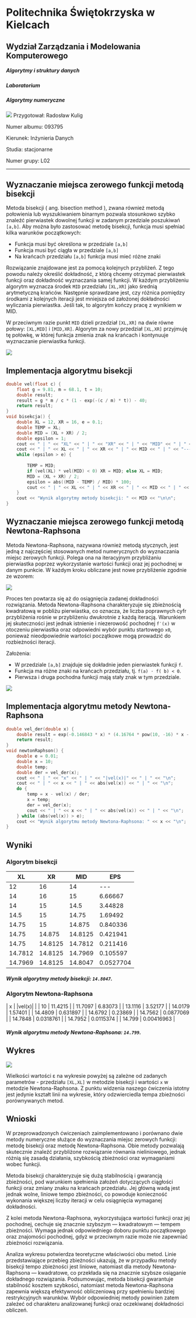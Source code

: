 # Politechnika Świętokrzyska w Kielcach
## Wydział Zarządzania i Modelowania Komputerowego
##### Algorytmy i struktury danych
##### Laboratorium
##### Algorytmy numeryczne
![](https://tu.kielce.pl/wp-content/uploads/2018/03/logo_psk.jpg)
Przygotował: Radosław Kulig

Numer albumu: 093795

Kierunek: Inżynieria Danych

Studia: stacjonarne

Numer grupy: L02
***

## Wyznaczanie miejsca zerowego funkcji metodą bisekcji

Metoda bisekcji ( ang. bisection method ), zwana również metodą połowienia lub wyszukiwaniem binarnym pozwala stosunkowo szybko znaleźć pierwiastek dowolnej funkcji w zadanym przedziale poszukiwań `[a,b]`. Aby można było zastosować metodę bisekcji, funkcja musi spełniać kilka warunków początkowych:
- Funkcja musi być określona w przedziale `[a,b]`
- Funkcja musi być ciągła w przedziale `[a,b]`
- Na krańcach przedziału `[a,b]` funkcja musi mieć różne znaki

Rozwiązanie znajdowane jest za pomocą kolejnych przybliżeń. Z tego powodu należy określić dokładność, z którą chcemy otrzymać pierwiastek funkcji oraz dokładność wyznaczania samej funkcji.
W każdym przybliżeniu algorytm wyznacza środek `MID` przedziału `[XL,XR]` jako średnią arytmetyczną krańców. Następnie sprawdzane jest, czy różnica pomiędzy środkami z kolejnych iteracji jest mniejsza od założonej dokładności wyliczania pierwiastka. Jeśli tak, to algorytm kończy pracę z wynikiem w MID. 

W przeciwnym razie punkt `MID` dzieli przedział `[XL,XR]` na dwie równe połowy: `[XL,MID]` i `[MID,XR]`. Algorytm za nowy przedział `[XL,XR]` przyjmuję tę połówkę, w której funkcja zmienia znak na krańcach i kontynuuje wyznaczanie pierwiastka funkcji.

![](https://github.com/chrabek1/psk_aisd/blob/main/spr1/schemat_bisekcja.png?raw=true)
## Implementacja algorytmu bisekcji

```cpp
double vel(float c) {
	float g = 9.81, m = 68.1, t = 10;
	double result;
	result = g * m / c * (1 - exp(-(c / m) * t)) - 40;
	return result;
}
void bisekcja() {
    double XL = 12, XR = 16, e = 0.1;
    double TEMP = XL;
    double MID = (XL + XR) / 2;
    double epsilon = 1;
    cout << " | " << "XL" << " | " << "XR" << " | " << "MID" << " | " << "EPS" << " | " << "\n";
    cout << " | " << XL << " | " << XR << " | " << MID << " | " << "---" << " | " << "\n";
    while (epsilon > e) {
 
        TEMP = MID;
        if (vel(XL) * vel(MID) < 0) XR = MID; else XL = MID;
        MID = (XL + XR) / 2;
        epsilon = abs((MID - TEMP) / MID) * 100;
        cout << " | " << XL << " | " << XR << " | " << MID << " | " << epsilon << " | " << "\n";
    }
    cout << "Wynik algorytmy metody bisekcji: " << MID << "\n\n";
}
```

## Wyznaczanie miejsca zerowego funkcji metodą Newtona-Raphsona

Metoda Newtona-Raphsona, nazywana również metodą stycznych, jest jedną z najczęściej stosowanych metod numerycznych do wyznaczania miejsc zerowych funkcji. Polega ona na iteracyjnym przybliżaniu pierwiastka poprzez wykorzystanie wartości funkcji oraz jej pochodnej w danym punkcie. W każdym kroku obliczane jest nowe przybliżenie zgodnie ze wzorem:

![](https://github.com/chrabek1/psk_aisd/blob/main/spr1/newton_wzor.png?raw=true)

Proces ten powtarza się aż do osiągnięcia zadanej dokładności rozwiązania. Metoda Newtona-Raphsona charakteryzuje się zbieżnością kwadratową w pobliżu pierwiastka, co oznacza, że liczba poprawnych cyfr przybliżenia rośnie w przybliżeniu dwukrotnie z każdą iteracją. Warunkiem jej skuteczności jest jednak istnienie i niezerowość pochodnej `f′(x)` w otoczeniu pierwiastka oraz odpowiedni wybór punktu startowego `x0`, ponieważ nieodpowiednie wartości początkowe mogą prowadzić do rozbieżności iteracji.

Założenia:

- W przedziale `[a,b]` znajduje się dokładnie jeden pierwiastek funkcji `f`.
- Funkcja ma różne znaki na krańcach przedziału, tj. `f(a) ⋅ f( b) < 0`.
- Pierwsza i druga pochodna funkcji mają stały znak w tym przedziale.

![](https://github.com/chrabek1/psk_aisd/blob/main/spr1/Methode_Newton.svg.png?raw=true)

## Implementacja algorytmu metody Newtona-Raphsona

```cpp
double vel_der(double x) {
    double result = exp(-0.146843 * x) * (4.16764 * pow(10, -16) * x - 668.061 * exp(0.146843 * x) + 2.83816 * pow(10, -15)) / pow(x, 2);
    return result;
}
void newtonRaphson() {
    double e = 0.01;
    double x = 10;
    double temp;
    double der = vel_der(x);
    cout << " | " << "x" << " | " << "|vel(x)|" << " | " << "\n";
    cout << " | " << x << " | " << abs(vel(x)) << " | " << "\n";
    do {
        temp = x - vel(x) / der;
        x = temp;
        der = vel_der(x);
        cout << " | " << x << " | " << abs(vel(x)) << " | " << "\n";
    } while (abs(vel(x)) > e);
    cout << "Wynik algorytmu metody Newtona-Raphsona: " << x << "\n";
}
```

## Wyniki 

### Algorytm bisekcji

 | XL | XR | MID | EPS | 
 | ------ | ------ | ------ | ------ |
 | 12 | 16 | 14 | --- | 
 | 14 | 16 | 15 | 6.66667 | 
 | 14 | 15 | 14.5 | 3.44828 | 
 | 14.5 | 15 | 14.75 | 1.69492 | 
 | 14.75 | 15 | 14.875 | 0.840336 | 
 | 14.75 | 14.875 | 14.8125 | 0.421941 | 
 | 14.75 | 14.8125 | 14.7812 | 0.211416 | 
 | 14.7812 | 14.8125 | 14.7969 | 0.105597 | 
 | 14.7969 | 14.8125 | 14.8047 | 0.0527704 | 
 
##### Wynik algorytmy metody bisekcji: `14.8047`.

### Algorytm Newtona-Raphsona

 | x | \|vel(x)\| | 
 | 10 | 11.4215 | 
 | 11.7097 | 6.83073 | 
 | 13.1116 | 3.52177 | 
 | 14.0179 | 1.57401 | 
 | 14.4809 | 0.631897 | 
 | 14.6792 | 0.23869 | 
 | 14.7562 | 0.0877069 | 
 | 14.7848 | 0.0318761 | 
 | 14.7952 | 0.0115374 | 
 | 14.799 | 0.00416963 | 

##### Wynik algorytmu metody Newtona-Raphsona: `14.799`.

## Wykres

![](https://github.com/chrabek1/psk_aisd/blob/main/spr1/wykres.png?raw=true)

Wielkości wartości ε na wykresie powyżej są zależne od zadanych parametrów - przedziału `[XL,XL]` w metodzie bisekcji i wartości `x` w metodzie Newtona-Raphsona. Z punktu widzenia naszego ćwiczenia istotny jest jedynie kształt linii na wykresie, który odzwierciedla tempa zbieżności porównywanych metod.

## Wnioski

W przeprowadzonych ćwiczeniach zaimplementowano i porównano dwie metody numeryczne służące do wyznaczania miejsc zerowych funkcji: metodę bisekcji oraz metodę Newtona-Raphsona. Obie metody pozwalają skutecznie znaleźć przybliżone rozwiązanie równania nieliniowego, jednak różnią się zasadą działania, szybkością zbieżności oraz wymaganiami wobec funkcji.

Metoda bisekcji charakteryzuje się dużą stabilnością i gwarancją zbieżności, pod warunkiem spełnienia założeń dotyczących ciągłości funkcji oraz zmiany znaku na krańcach przedziału. Jej główną wadą jest jednak wolne, liniowe tempo zbieżności, co powoduje konieczność wykonania większej liczby iteracji w celu osiągnięcia wymaganej dokładności.

Z kolei metoda Newtona-Raphsona, wykorzystująca wartości funkcji oraz jej pochodnej, cechuje się znacznie szybszym — kwadratowym — tempem zbieżności. Wymaga jednak odpowiedniego doboru punktu początkowego oraz znajomości pochodnej, gdyż w przeciwnym razie może nie zapewniać zbieżności rozwiązania.

Analiza wykresu potwierdza teoretyczne właściwości obu metod. Linie przedstawiające przebieg zbieżności ukazują, że w przypadku metody bisekcji tempo zbieżności jest liniowe, natomiast dla metody Newtona-Raphsona — kwadratowe, co przekłada się na znacznie szybsze osiąganie dokładnego rozwiązania.
Podsumowując, metoda bisekcji gwarantuje stabilność kosztem szybkości, natomiast metoda Newtona-Raphsona zapewnia większą efektywność obliczeniową przy spełnieniu bardziej restrykcyjnych warunków. Wybór odpowiedniej metody powinien zatem zależeć od charakteru analizowanej funkcji oraz oczekiwanej dokładności obliczeń.


